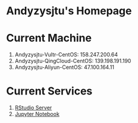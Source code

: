# Andyzysjtu's Homepage
# Current Machine
1. Andyzysjtu-Vultr-CentOS: 158.247.200.64
2. Andyzysjtu-QingCloud-CentOS: 139.198.191.190
3. Andyzysjtu-Aliyun-CentOS: 47.100.164.11

# Current Services
1. [RStudio Server](http://47.100.164.11:8787)
2. [Jupyter Notebook](http://47.100.164.11:8888)
